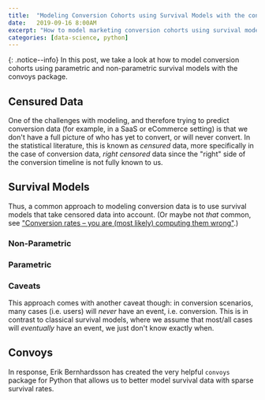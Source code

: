 ```yaml
---
title:  "Modeling Conversion Cohorts using Survival Models with the convoys package"
date:   2019-09-16 8:00AM
excerpt: "How to model marketing conversion cohorts using survival models with the convoys package."
categories: [data-science, python]
---
```


{: .notice--info}
In this post, we take a look at how to model conversion cohorts using parametric and non-parametric survival models with the convoys package.

## Censured Data
One of the challenges with modeling, and therefore trying to predict conversion data (for example, in a SaaS or eCommerce setting) is that we don't have a full picture of who has yet to convert, or will never convert. In the statistical literature, this is known as _censured_ data, more specifically in the case of conversion data, _right censored_ data since the "right" side of the conversion timeline is not fully known to us.

## Survival Models
Thus, a common approach to modeling conversion data is to use survival models that take censored data into account. 
 (Or maybe not _that_ common, see ["Conversion rates – you are (most likely) computing them wrong"](https://erikbern.com/2017/05/23/conversion-rates-you-are-most-likely-computing-them-wrong.html).)

### Non-Parametric

### Parametric

### Caveats
This approach comes with another caveat though: in conversion scenarios, many cases (i.e. users) will _never_ have an event, i.e. conversion. This is in contrast to classical survival models, where we assume that most/all cases will _eventually_ have an event, we just don't know exactly when.

## Convoys
In response, Erik Bernhardsson has created the very helpful `convoys` package for Python that allows us to better model survival data with sparse survival rates.